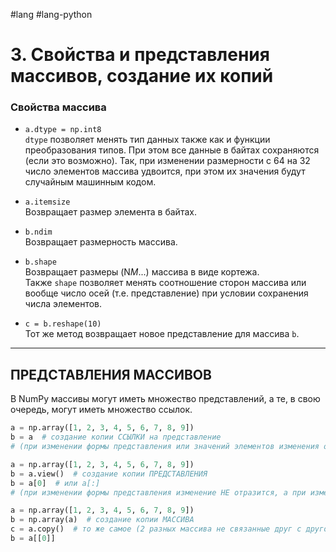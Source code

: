#lang #lang-python 

# 3. Свойства и представления массивов, создание их копий

### Свойства массива

- `a.dtype = np.int8`  
  `dtype` позволяет менять тип данных также как и функции преобразования типов. При этом все данные в байтах сохраняются (если это возможно). Так, при изменении размерности с 64 на 32 число элементов массива удвоится, при этом их значения будут случайным машинным кодом.

- `a.itemsize`  
  Возвращает размер элемента в байтах.

- `b.ndim`  
  Возвращает размерность массива.

- `b.shape`  
  Возвращает размеры (N*M*...) массива в виде кортежа.  
  Также `shape` позволяет менять соотношение сторон массива или вообще число осей (т.е. представление) при условии сохранения числа элементов.

- `c = b.reshape(10)`  
  Тот же метод возвращает новое представление для массива `b`.

---

## ПРЕДСТАВЛЕНИЯ МАССИВОВ

В NumPy массивы могут иметь множество представлений, а те, в свою очередь, могут иметь множество ссылок.

```python
a = np.array([1, 2, 3, 4, 5, 6, 7, 8, 9])
b = a  # создание копии ССЫЛКИ на представление
# (при изменении формы представления или значений элементов изменения отражаются)
```

```python
a = np.array([1, 2, 3, 4, 5, 6, 7, 8, 9])
b = a.view()  # создание копии ПРЕДСТАВЛЕНИЯ
b = a[0]  # или a[:]
# (при изменении формы представления изменение НЕ отразится, а при изменении значений элементов скажется)
```

```python
a = np.array([1, 2, 3, 4, 5, 6, 7, 8, 9])
b = np.array(a)  # создание копии МАССИВА
c = a.copy()  # то же самое (2 разных массива не связанные друг с другом)
b = a[[0]]
```

